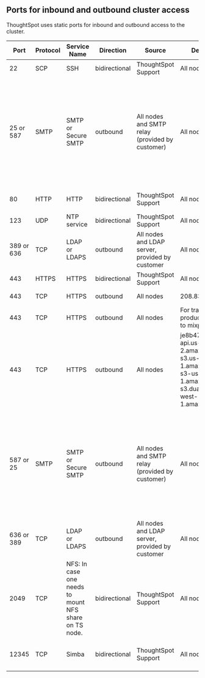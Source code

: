 ## Ports for inbound and outbound cluster access

ThoughtSpot uses static ports for inbound and outbound access to the cluster.

|Port|Protocol|Service Name|Direction|Source|Destination|Description|
|----|--------|------------|---------|------|-----|-----------|
|22|SCP|SSH|bidirectional|ThoughtSpot Support|All nodes|Secure shell access.|
|25 or 587|SMTP|SMTP or Secure SMTP|outbound|All nodes and SMTP relay (provided by customer)|All nodes|Allow outbound access for the IP address of whichever email relay server is in use. This is for sending alerts to ThoughtSpot Support. <br>In ThoughtSpot release 6.1.1 or later, and in release 6.0.5, you can specify a custom port to connect to the relay host, instead of port 25 or 587. Refer to <a href="{{ site.baseurl }}/admin/setup/set-up-relay-host.html">Set the relay host for SMTP</a>.|
|80|HTTP|HTTP|bidirectional|ThoughtSpot Support|All nodes|Hypertext Transfer Protocol for website traffic.|
|123|UDP|NTP service|bidirectional|ThoughtSpot Support|All nodes|Port used by NTP service.|
|389 or 636|TCP|LDAP or LDAPS|outbound|All nodes and LDAP server, provided by customer|All nodes|Allow outbound access for the IP address of the LDAP server in use.|
|443|HTTPS|HTTPS|bidirectional|ThoughtSpot Support|All nodes|Secure HTTP.|
|443|TCP|HTTPS|outbound|All nodes|208.83.110.20 |For transferring files to thoughtspot.egnyte.com.|
|443|TCP|HTTPS|outbound|All nodes|For transferring product usage data to mixpanel cloud.|outbound|
|443|TCP|HTTPS|outbound|All nodes|je8b47jfif.execute-api.us-east-2.amazonaws.com <br> s3.us-west-1.amazonaws.com <br> s3-us-west-1.amazonaws.com <br> s3.dualstack.us-west-1.amazonaws.com|For transferring monitoring data to InfluxCloud. (Given address will resolve to point to AWS instances).|
|587 or 25|SMTP|SMTP or Secure SMTP|outbound|All nodes and SMTP relay (provided by customer)|All nodes|Allow outbound access for the IP address of whichever email relay server is in use. This is for sending alerts to ThoughtSpot Support. <br>In ThoughtSpot release 6.1.1 or later, and in release 6.0.5, you can specify a custom port to connect to the relay host, instead of port 25 or 587. Refer to <a href="{{ site.baseurl }}/admin/setup/set-up-relay-host.html">Set the relay host for SMTP</a>.|
|636 or 389|TCP|LDAP or LDAPS|outbound|All nodes and LDAP server, provided by customer|All nodes|Allow outbound access for the IP address of the LDAP server in use.|
|2049|TCP|NFS: In case one needs to mount NFS share on TS node. |bidirectional|ThoughtSpot Support|All nodes|Port used by NFS. |
|12345|TCP|Simba|bidirectional|ThoughtSpot Support|All nodes|Port used by ODBC and JDBC drivers when connecting to ThoughtSpot.|
